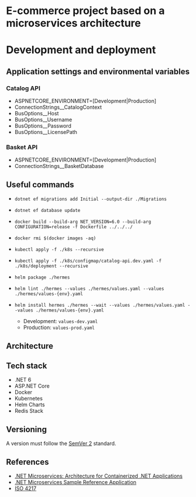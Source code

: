 # E-commerce project based on a microservices architecture

# Development and deployment
## Application settings and environmental variables
### Catalog API
- ASPNETCORE_ENVIRONMENT=[Development|Production]
- ConnectionStrings__CatalogContext
- BusOptions__Host
- BusOptions__Username
- BusOptions__Password
- BusOptions__LicensePath

### Basket API
- ASPNETCORE_ENVIRONMENT=[Development|Production]
- ConnectionStrings__BasketDatabase

## Useful commands
- `dotnet ef migrations add Initial --output-dir ./Migrations`
- `dotnet ef database update`

- `docker build --build-arg NET_VERSION=6.0 --build-arg CONFIGURATION=release -f Dockerfile ../../../`
- `docker rmi $(docker images -aq)`

- `kubectl apply -f ./k8s --recursive`
- `kubectl apply -f ./k8s/configmap/catalog-api.dev.yaml -f ./k8s/deployment --recursive`

- `helm package ./hermes`
- `helm lint ./hermes --values ./hermes/values.yaml --values ./hermes/values-{env}.yaml`
- `helm install hermes ./hermes --wait --values ./hermes/values.yaml --values ./hermes/values-{env}.yaml`
    - Development: `values-dev.yaml`
    - Production: `values-prod.yaml`

## Architecture

## Tech stack
- .NET 6
- ASP.NET Core
- Docker
- Kubernetes
- Helm Charts
- Redis Stack

## Versioning
A version must follow the [SemVer 2](https://semver.org/spec/v2.0.0.html) standard.

## References
- [.NET Microservices: Architecture for Containerized .NET Applications](https://learn.microsoft.com/en-us/dotnet/architecture/microservices/)
- [.NET Microservices Sample Reference Application](https://github.com/dotnet-architecture/eShopOnContainers)
- [ISO 4217](https://en.wikipedia.org/wiki/ISO_4217)
